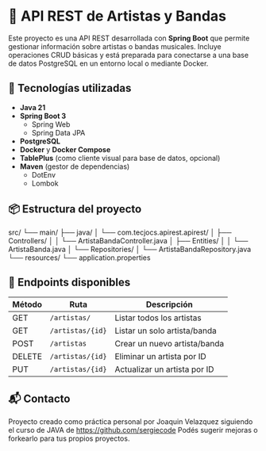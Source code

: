 # 🎵 API REST de Artistas y Bandas

Este proyecto es una API REST desarrollada con **Spring Boot** que permite gestionar información sobre artistas o bandas musicales. Incluye operaciones CRUD básicas y está preparada para conectarse a una base de datos PostgreSQL en un entorno local o mediante Docker.

## 🚀 Tecnologías utilizadas

- **Java 21**
- **Spring Boot 3**
  - Spring Web
  - Spring Data JPA
- **PostgreSQL**
- **Docker** y **Docker Compose**
- **TablePlus** (como cliente visual para base de datos, opcional)
- **Maven** (gestor de dependencias)
  - DotEnv
  - Lombok

## 📦 Estructura del proyecto

src/
└── main/
├── java/
│ └── com.tecjocs.apirest.apirest/
│ ├── Controllers/
│ │ └── ArtistaBandaController.java
│ ├── Entities/
│ │ └── ArtistaBanda.java
│ └── Repositories/
│ └── ArtistaBandaRepository.java
└── resources/
└── application.properties

## 📡 Endpoints disponibles

| Método | Ruta                   | Descripción                  |
| ------ | ---------------------- | ---------------------------- |
| GET    | `/artistas/`           | Listar todos los artistas    |
| GET    | `/artistas/{id}`       | Listar un solo artista/banda |
| POST   | `/artistas`            | Crear un nuevo artista/banda |
| DELETE | `/artistas/{id}`       | Eliminar un artista por ID   |
| PUT    | `/artistas/{id}`       | Actualizar un artista por ID |

## 📬 Contacto
Proyecto creado como práctica personal por Joaquin Velazquez siguiendo el curso de JAVA de https://github.com/sergiecode
Podés sugerir mejoras o forkearlo para tus propios proyectos.


